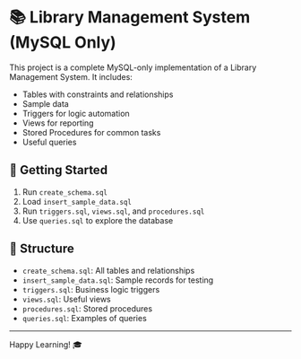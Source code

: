 
# 📚 Library Management System (MySQL Only)

This project is a complete MySQL-only implementation of a Library Management System. It includes:

- Tables with constraints and relationships
- Sample data
- Triggers for logic automation
- Views for reporting
- Stored Procedures for common tasks
- Useful queries

## 🚀 Getting Started

1. Run `create_schema.sql`
2. Load `insert_sample_data.sql`
3. Run `triggers.sql`, `views.sql`, and `procedures.sql`
4. Use `queries.sql` to explore the database

## 📂 Structure

- `create_schema.sql`: All tables and relationships
- `insert_sample_data.sql`: Sample records for testing
- `triggers.sql`: Business logic triggers
- `views.sql`: Useful views
- `procedures.sql`: Stored procedures
- `queries.sql`: Examples of queries

---

Happy Learning! 🎓
